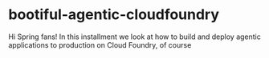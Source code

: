 # bootiful-agentic-cloudfoundry
Hi Spring fans! In this installment we look at how to build and deploy agentic applications to production on Cloud Foundry, of course
